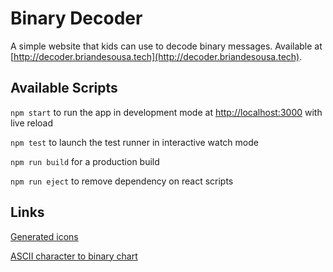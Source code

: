# Binary Decoder

A simple website that kids can use to decode binary messages. Available at [http://decoder.briandesousa.tech](http://decoder.briandesousa.tech).

## Available Scripts

`npm start` to run the app in development mode at [http://localhost:3000](http://localhost:300) with live reload

`npm test` to launch the test runner in interactive watch mode

`npm run build` for a production build

`npm run eject` to remove dependency on react scripts

## Links

[Generated icons](https://favicon.io/favicon-generator/?t=%23&ff=Libre+Baskerville&fs=110&fc=%23555&b=rounded&bc=%235AF)

[ASCII character to binary chart](https://www.eso.org/~ndelmott/ascii.html)
